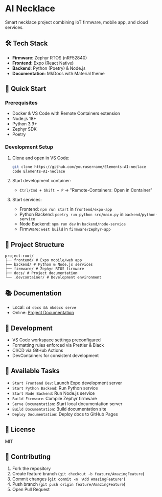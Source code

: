 # AI Necklace

Smart necklace project combining IoT firmware, mobile app, and cloud services.

## 🛠 Tech Stack

- **Firmware**: Zephyr RTOS (nRF52840)
- **Frontend**: Expo (React Native)
- **Backend**: Python (Poetry) & Node.js
- **Documentation**: MkDocs with Material theme

## 🚀 Quick Start

### Prerequisites

- Docker & VS Code with Remote Containers extension
- Node.js 18+
- Python 3.9+
- Zephyr SDK
- Poetry

### Development Setup

1. Clone and open in VS Code:

   ```bash
   git clone https://github.com/yourusername/Elements-AI-neclace
   code Elements-AI-neclace
   ```

2. Start development container:
   - `Ctrl/Cmd + Shift + P` → "Remote-Containers: Open in Container"

3. Start services:
   - Frontend: `npm run start` in `frontend/expo-app`
   - Python Backend: `poetry run python src/main.py` in `backend/python-service`
   - Node Backend: `npm run dev` in `backend/node-service`
   - Firmware: `west build` in `firmware/zephyr-app`

## 📁 Project Structure

```plaintext
project-root/
├── frontend/ # Expo mobile/web app
├── backend/ # Python & Node.js services
├── firmware/ # Zephyr RTOS firmware
├── docs/ # Project documentation
└── .devcontainer/ # Development environment
```

## 📚 Documentation

- Local: `cd docs && mkdocs serve`
- Online: [Project Documentation](https://yourusername.github.io/Elements-AI-neclace)

## 🧪 Development

- VS Code workspace settings preconfigured
- Formatting rules enforced via Prettier & Black
- CI/CD via GitHub Actions
- DevContainers for consistent development

## 🔧 Available Tasks

- `Start Frontend Dev`: Launch Expo development server
- `Start Python Backend`: Run Python service
- `Start Node Backend`: Run Node.js service
- `Build Firmware`: Compile Zephyr firmware
- `Serve Documentation`: Start local documentation server
- `Build Documentation`: Build documentation site
- `Deploy Documentation`: Deploy docs to GitHub Pages

## 📄 License

MIT

## 🤝 Contributing

1. Fork the repository
2. Create feature branch (`git checkout -b feature/AmazingFeature`)
3. Commit changes (`git commit -m 'Add AmazingFeature'`)
4. Push branch (`git push origin feature/AmazingFeature`)
5. Open Pull Request
